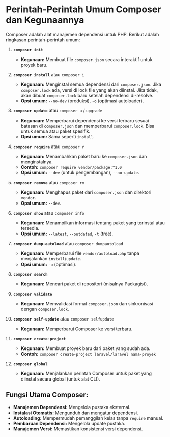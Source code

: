 # Perintah-Perintah Umum Composer dan Kegunaannya

Composer adalah alat manajemen dependensi untuk PHP. Berikut adalah ringkasan perintah-perintah umum:

1.  **`composer init`**

    -   **Kegunaan:** Membuat file `composer.json` secara interaktif untuk proyek baru.

2.  **`composer install`** atau `composer i`

    -   **Kegunaan:** Menginstal semua dependensi dari `composer.json`. Jika `composer.lock` ada, versi di lock file yang akan diinstal. Jika tidak, akan dibuat `composer.lock` baru setelah dependensi di-resolve.
    -   **Opsi umum:** `--no-dev` (produksi), `-o` (optimasi autoloader).

3.  **`composer update`** atau `composer u` / `upgrade`

    -   **Kegunaan:** Memperbarui dependensi ke versi terbaru sesuai batasan di `composer.json` dan memperbarui `composer.lock`. Bisa untuk semua atau paket spesifik.
    -   **Opsi umum:** Sama seperti `install`.

4.  **`composer require`** atau `composer r`

    -   **Kegunaan:** Menambahkan paket baru ke `composer.json` dan menginstalnya.
    -   **Contoh:** `composer require vendor/package:^1.0`
    -   **Opsi umum:** `--dev` (untuk pengembangan), `--no-update`.

5.  **`composer remove`** atau `composer rm`

    -   **Kegunaan:** Menghapus paket dari `composer.json` dan direktori `vendor`.
    -   **Opsi umum:** `--dev`.

6.  **`composer show`** atau `composer info`

    -   **Kegunaan:** Menampilkan informasi tentang paket yang terinstal atau tersedia.
    -   **Opsi umum:** `--latest`, `--outdated`, `-t` (tree).

7.  **`composer dump-autoload`** atau `composer dumpautoload`

    -   **Kegunaan:** Memperbarui file `vendor/autoload.php` tanpa menjalankan `install`/`update`.
    -   **Opsi umum:** `-o` (optimasi).

8.  **`composer search`**

    -   **Kegunaan:** Mencari paket di repositori (misalnya Packagist).

9.  **`composer validate`**

    -   **Kegunaan:** Memvalidasi format `composer.json` dan sinkronisasi dengan `composer.lock`.

10. **`composer self-update`** atau `composer selfupdate`

    -   **Kegunaan:** Memperbarui Composer ke versi terbaru.

11. **`composer create-project`**

    -   **Kegunaan:** Membuat proyek baru dari paket yang sudah ada.
    -   **Contoh:** `composer create-project laravel/laravel nama-proyek`

12. **`composer global`**
    -   **Kegunaan:** Menjalankan perintah Composer untuk paket yang diinstal secara global (untuk alat CLI).

## Fungsi Utama Composer:

-   **Manajemen Dependensi:** Mengelola pustaka eksternal.
-   **Instalasi Otomatis:** Mengunduh dan mengatur dependensi.
-   **Autoloading:** Mempermudah pemanggilan kelas tanpa `require` manual.
-   **Pembaruan Dependensi:** Mengelola update pustaka.
-   **Manajemen Versi:** Memastikan konsistensi versi dependensi.
